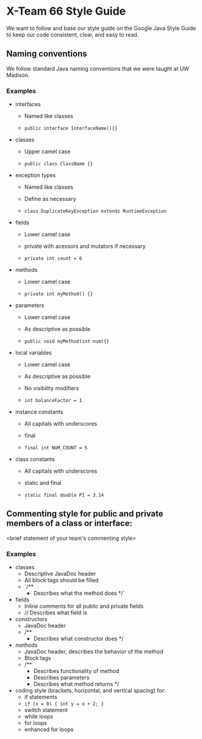 # X-Team 66 Style Guide

We want to follow and base our style guide on the Google Java Style Guide to keep our code consistent, clear, and easy to read.

## Naming conventions

We follow standard Java naming conventions that we were taught at UW Madison.

### Examples
* interfaces
  * Named like classes
  
  * `public interface InterfaceName(){}`
* classes
  * Upper camel case
  
  * `public class ClassName {}`
* exception types
  * Named like classes
  * Define as necessary
  
  * `class DuplicateKeyException extends RuntimeException`
* fields
  * Lower camel case
  * private with acessors and mutators if necessary
  
  * `private int count = 0`
* methods
  * Lower camel case
  
  * `private int myMethod() {}`
* parameters
  * Lower camel case
  * As descriptive as possible
  
   * `public void myMethod(int num){}`
* local variables
  * Lower camel case
  * As descriptive as possible
  * No visibility modifiers
  
  * `int balanceFactor = 1`
* instance constants
  * All capitals with underscores
  * final
  
  * `final int NUM_COUNT = 5`
* class constants
  * All capitals with underscores
  * static and final
  
  * `static final double PI = 3.14`
## Commenting style for public and private members of a class or interface:

<brief statement of your team's commenting style>

### Examples

* classes
  * Descriptive JavaDoc header
  * All block tags should be filled
  * `/**
    * Describes what the method does
    */`
* fields
  * Inline comments for all public and private fields
  * // Describes what field is
* constructors
  * JavaDoc header
  * /**
    * Describes what constructor does
    */
* methods
  * JavaDoc header, describes the behavior of the method
  * Block tags
  * /**
    * Describes functionality of method
    * Describes parameters
    * Describes what method returns
    */
* coding style (brackets, horizontal, and vertical spacing) for:
  * if statements
   * `if (x = 0) {
       int y = x + 2;
      }`
  * switch statement
  * while loops
  * for loops
  * enhanced for loops
